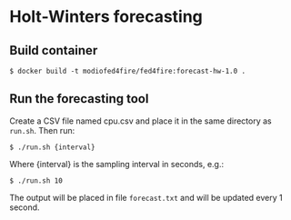 # Holt-Winters forecasting

## Build container

```
$ docker build -t modiofed4fire/fed4fire:forecast-hw-1.0 .
```

## Run the forecasting tool

Create a CSV file named cpu.csv and place it in the same directory as `run.sh`. Then run:

```
$ ./run.sh {interval}
```

Where {interval} is the sampling interval in seconds, e.g.:

```
$ ./run.sh 10
```

The output will be placed in file `forecast.txt` and will be updated every 1 second.
